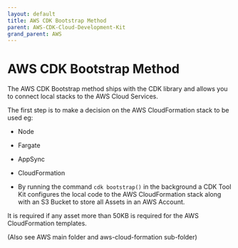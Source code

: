 ```yaml
---
layout: default
title: AWS CDK Bootstrap Method
parent: AWS-CDK-Cloud-Development-Kit
grand_parent: AWS
---
```


# AWS CDK Bootstrap Method

The AWS CDK Bootstrap method ships with the CDK library and allows you to connect local stacks to the AWS Cloud Services.

The first step is to make a decision on the AWS CloudFormation stack to be used
eg:

- Node
- Fargate
- AppSync
- CloudFormation

- By running the command `cdk bootstrap()` in the background a CDK Tool Kit configures the local code to the AWS CloudFormation stack along with an S3 Bucket to store all Assets in an AWS Account.

It is required if any asset more than 50KB is required for the AWS CloudFormation templates.

(Also see AWS main folder and aws-cloud-formation sub-folder)
